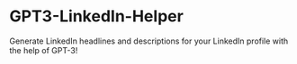 # GPT3-LinkedIn-Helper
Generate LinkedIn headlines and descriptions for your LinkedIn profile with the help of GPT-3! 
